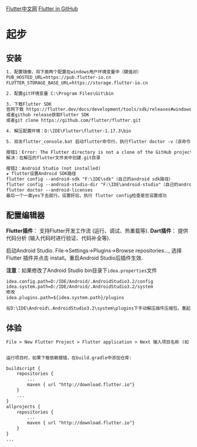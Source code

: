 
[Flutter中文网](https://flutterchina.club/)
[Flutter in GitHub](https://github.com/flutter/flutter)

# 起步

## 安装

```xml
1. 配置镜像，将下面两个配置在windows用户环境变量中（键值对）
PUB_HOSTED_URL=https://pub.flutter-io.cn
FLUTTER_STORAGE_BASE_URL=https://storage.flutter-io.cn

2. 配置git环境变量 C:\Program Files\Git\bin

3. 下载Flutter SDK
官网下载 https://flutter.dev/docs/development/tools/sdk/releases#windows
或者github release获取Flutter SDK
或者git clone https://github.com/flutter/flutter.git

4. 解压配置环境：D:\IDE\Flutter\flutter-1.17.3\bin

5. 双击flutter_console.bat 启动flutter命令行，执行flutter doctor -v（该命令检查您的环境并在终端窗口中显示报告）

报错1：Error: The Flutter directory is not a clone of the GitHub project.
解决：在解压的flutter文件夹中创建.git目录

报错2：Android Studio (not installed)
★ flutter设置Android SDK路径
flutter config --android-sdk "F:\IDE\sdk"（自己的android sdk路径）
flutter config --android-studio-dir "F:\IDE\android-studio"（自己的android studio的安装路径）
flutter doctor --android-licenses
最后一个一直yes下去就行。设置好后，执行 flutter config检查是否设置成功
```

## 配置编辑器

**Flutter插件**： 支持Flutter开发工作流 (运行、调试、热重载等).
**Dart插件**： 提供代码分析 (输入代码时进行验证、代码补全等).

启动Android Studio. File->Settings->Plugins->Browse repositories…, 选择 Flutter 插件并点击 install。重启Android Studio后插件生效.

**注意**：如果修改了Android Studio bin目录下`idea.properties`文件

```xml
idea.config.path=D:/IDE/Android/.AndroidStudio3.2/config
idea.system.path=D:/IDE/Android/.AndroidStudio3.2/system
修改
idea.plugins.path=${idea.system.path}/plugins

在D:\IDE\Android\.AndroidStudio3.2\system\plugins下手动解压插件压缩包，重起生效
```

## 体验

```xml
File > New Flutter Project > Flutter application > Next 输入项目名称 (如 myapp) > Next > Finish 等待Android Studio创建项目.


运行项目时，如果下载依赖报错，在build.gradle中添加仓库:

buildscript {
    repositories {
        ...
        maven { url "http://download.flutter.io"}
    }
	...
}
allprojects {
    repositories {
        ...
        maven { url "http://download.flutter.io"}
    }
}
...

```













